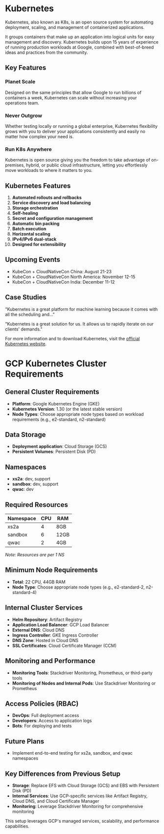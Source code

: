 # Kubernetes

Kubernetes, also known as K8s, is an open source system for automating deployment, scaling, and management of containerized applications.

It groups containers that make up an application into logical units for easy management and discovery. Kubernetes builds upon 15 years of experience of running production workloads at Google, combined with best-of-breed ideas and practices from the community.

## Key Features

### Planet Scale
Designed on the same principles that allow Google to run billions of containers a week, Kubernetes can scale without increasing your operations team.

### Never Outgrow
Whether testing locally or running a global enterprise, Kubernetes flexibility grows with you to deliver your applications consistently and easily no matter how complex your need is.

### Run K8s Anywhere
Kubernetes is open source giving you the freedom to take advantage of on-premises, hybrid, or public cloud infrastructure, letting you effortlessly move workloads to where it matters to you.

## Kubernetes Features

1. **Automated rollouts and rollbacks**
2. **Service discovery and load balancing**
3. **Storage orchestration**
4. **Self-healing**
5. **Secret and configuration management**
6. **Automatic bin packing**
7. **Batch execution**
8. **Horizontal scaling**
9. **IPv4/IPv6 dual-stack**
10. **Designed for extensibility**

## Upcoming Events

- KubeCon + CloudNativeCon China: August 21-23
- KubeCon + CloudNativeCon North America: November 12-15
- KubeCon + CloudNativeCon India: December 11-12

## Case Studies

"Kubernetes is a great platform for machine learning because it comes with all the scheduling and..."

"Kubernetes is a great solution for us. It allows us to rapidly iterate on our clients' demands."

For more information and to download Kubernetes, visit the [official Kubernetes website](https://kubernetes.io).


# GCP Kubernetes Cluster Requirements

## General Cluster Requirements

- **Platform**: Google Kubernetes Engine (GKE)
- **Kubernetes Version**: 1.30 (or the latest stable version)
- **Node Types**: Choose appropriate node types based on workload requirements (e.g., e2-standard, n2-standard)

## Data Storage

- **Deployment application**: Cloud Storage (GCS)
- **Persistent Volumes**: Persistent Disk (PD)

## Namespaces

- **xs2a**: dev, support
- **sandbox**: dev, support
- **qwac**: dev

## Required Resources

| Namespace | CPU | RAM |
|-----------|-----|-----|
| xs2a      | 4   | 8GB |
| sandbox   | 6   | 12GB|
| qwac      | 2   | 4GB |

*Note: Resources are per 1 NS*

## Minimum Node Requirements

- **Total**: 22 CPU, 44GB RAM
- **Node Type**: Choose appropriate node types (e.g., e2-standard-2, n2-standard-4)

## Internal Cluster Services

- **Helm Repository**: Artifact Registry
- **Application Load Balancer**: GCP Load Balancer
- **External DNS**: Cloud DNS
- **Ingress Controller**: GKE Ingress Controller
- **DNS Zone**: Hosted in Cloud DNS
- **SSL Certificates**: Cloud Certificate Manager (CCM)

## Monitoring and Performance

- **Monitoring Tools**: Stackdriver Monitoring, Prometheus, or third-party tools
- **Monitoring of Nodes and Internal Pods**: Use Stackdriver Monitoring or Prometheus

## Access Policies (RBAC)

- **DevOps**: Full deployment access
- **Developers**: Access to application logs
- **Bots**: For deploying and tests

## Future Plans

- Implement end-to-end testing for xs2a, sandbox, and qwac namespaces

## Key Differences from Previous Setup

- **Storage**: Replace EFS with Cloud Storage (GCS) and EBS with Persistent Disk (PD)
- **Internal Services**: Use GCP-specific services like Artifact Registry, Cloud DNS, and Cloud Certificate Manager
- **Monitoring**: Leverage Stackdriver Monitoring for comprehensive monitoring

This setup leverages GCP's managed services, scalability, and performance capabilities.